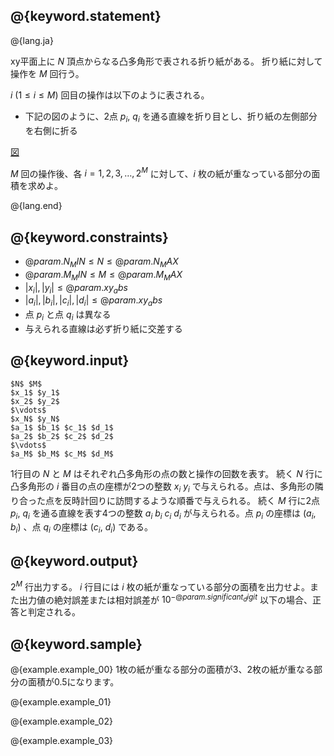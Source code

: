 ## @{keyword.statement}

@{lang.ja}

xy平面上に $N$ 頂点からなる凸多角形で表される折り紙がある。
折り紙に対して操作を $M$ 回行う。

$i\ (1 \leq i \leq M)$ 回目の操作は以下のように表される。

- 下記の図のように、2点 $p_i$, $q_i$ を通る直線を折り目とし、折り紙の左側部分を右側に折る


[図](http://judge.u-aizu.ac.jp/onlinejudge/description.jsp?id=CGL_4_C&lang=ja)

$M$ 回の操作後、各 $i = 1, 2, 3, \dots, 2^M$ に対して、$i$ 枚の紙が重なっている部分の面積を求めよ。


@{lang.end}

## @{keyword.constraints}

- $@{param.N_MIN} \leq N \leq @{param.N_MAX}$
- $@{param.M_MIN} \leq M \leq @{param.M_MAX}$
- $|x_i|, |y_i| \leq @{param.xy_abs}$
- $|a_i|, |b_i|, |c_i|, |d_i| \leq @{param.xy_abs}$
- 点 $p_i$ と点 $q_i$ は異なる
- 与えられる直線は必ず折り紙に交差する

## @{keyword.input}


```
$N$ $M$
$x_1$ $y_1$
$x_2$ $y_2$
$\vdots$
$x_N$ $y_N$
$a_1$ $b_1$ $c_1$ $d_1$
$a_2$ $b_2$ $c_2$ $d_2$
$\vdots$
$a_M$ $b_M$ $c_M$ $d_M$
```
1行目の $N$ と $M$ はそれぞれ凸多角形の点の数と操作の回数を表す。 
続く $N$ 行に凸多角形の $i$ 番目の点の座標が2つの整数 $x_i$ $y_i$ で与えられる。点は、多角形の隣り合った点を反時計回りに訪問するような順番で与えられる。 
続く $M$ 行に2点 $p_i$, $q_i$ を通る直線を表す4つの整数 $a_i$ $b_i$ $c_i$ $d_i$ が与えられる。点 $p_i$ の座標は $(a_i$, $b_i)$ 、点 $q_i$ の座標は $(c_i$, $d_i)$ である。

## @{keyword.output}
$2^M$ 行出力する。 $i$ 行目には $i$ 枚の紙が重なっている部分の面積を出力せよ。また出力値の絶対誤差または相対誤差が $10^{-@{param.significant_digit}}$ 以下の場合、正答と判定される。

## @{keyword.sample}

@{example.example_00}
1枚の紙が重なる部分の面積が3、2枚の紙が重なる部分の面積が0.5になります。

@{example.example_01}

@{example.example_02}

@{example.example_03}
